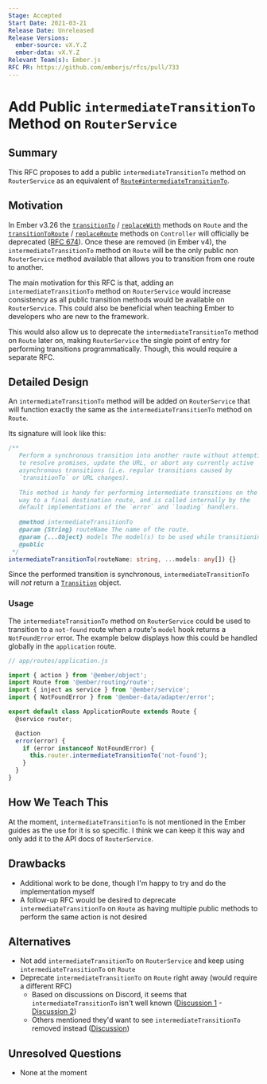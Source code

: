 ```yaml
---
Stage: Accepted
Start Date: 2021-03-21
Release Date: Unreleased
Release Versions:
  ember-source: vX.Y.Z
  ember-data: vX.Y.Z
Relevant Team(s): Ember.js
RFC PR: https://github.com/emberjs/rfcs/pull/733
---
```


# Add Public `intermediateTransitionTo` Method on `RouterService`

## Summary

This RFC proposes to add a public `intermediateTransitionTo` method on `RouterService` as an equivalent of [`Route#intermediateTransitionTo`](https://api.emberjs.com/ember/3.25/classes/Route/methods/intermediateTransitionTo?anchor=intermediateTransitionTo).

## Motivation

In Ember v3.26 the [`transitionTo`](https://api.emberjs.com/ember/3.25/classes/Route/methods/transitionTo?anchor=transitionTo) / [`replaceWith`](https://api.emberjs.com/ember/3.25/classes/Route/methods/replaceWith?anchor=replaceWith) methods on `Route` and the [`transitionToRoute`](https://api.emberjs.com/ember/3.25/classes/Controller/methods/transitionToRoute?anchor=transitionToRoute) / [`replaceRoute`](https://api.emberjs.com/ember/3.25/classes/Controller/methods/replaceRoute?anchor=replaceRoute) methods on `Controller` will officially be deprecated ([RFC 674](https://github.com/emberjs/rfcs/pull/674)). Once these are removed (in Ember v4), the `intermediateTransitionTo` method on `Route` will be the only public non `RouterService` method available that allows you to transition from one route to another.

The main motivation for this RFC is that, adding an `intermediateTransitionTo` method on `RouterService` would increase consistency as all public transition methods would be available on `RouterService`. This could also be beneficial when teaching Ember to developers who are new to the framework.

This would also allow us to deprecate the `intermediateTransitionTo` method on `Route` later on, making `RouterService` the single point of entry for performing transitions programmatically. Though, this would require a separate RFC.

## Detailed Design

An `intermediateTransitionTo` method will be added on `RouterService` that will function exactly the same as the `intermediateTransitionTo` method on `Route`.

Its signature will look like this:

```ts
/**
   Perform a synchronous transition into another route without attempting
   to resolve promises, update the URL, or abort any currently active
   asynchronous transitions (i.e. regular transitions caused by
   `transitionTo` or URL changes).
   
   This method is handy for performing intermediate transitions on the
   way to a final destination route, and is called internally by the
   default implementations of the `error` and `loading` handlers.
   
   @method intermediateTransitionTo
   @param {String} routeName The name of the route.
   @param {...Object} models The model(s) to be used while transitioning to the route.
   @public
 */
intermediateTransitionTo(routeName: string, ...models: any[]) {}
```

Since the performed transition is synchronous, `intermediateTransitionTo` will _not_ return a [`Transition`](https://api.emberjs.com/ember/3.25/classes/Transition) object.

### Usage

The `intermediateTransitionTo` method on `RouterService` could be used to transition to a `not-found` route when a route's `model` hook returns a `NotFoundError` error. The example below displays how this could be handled globally in the `application` route.

```js
// app/routes/application.js

import { action } from '@ember/object';
import Route from '@ember/routing/route';
import { inject as service } from '@ember/service';
import { NotFoundError } from '@ember-data/adapter/error';

export default class ApplicationRoute extends Route {
  @service router;

  @action
  error(error) {
    if (error instanceof NotFoundError) {
      this.router.intermediateTransitionTo('not-found');
    }
  }
}
```

## How We Teach This

At the moment, `intermediateTransitionTo` is not mentioned in the Ember guides as the use for it is so specific. I think we can keep it this way and only add it to the API docs of `RouterService`.

## Drawbacks

- Additional work to be done, though I'm happy to try and do the implementation myself
- A follow-up RFC would be desired to deprecate `intermediateTransitionTo` on `Route` as having multiple public methods to perform the same action is not desired

## Alternatives

- Not add `intermediateTransitionTo` on `RouterService` and keep using `intermediateTransitionTo` on `Route`
- Deprecate `intermediateTransitionTo` on `Route` right away (would require a different RFC)
  - Based on discussions on Discord, it seems that `intermediateTransitionTo` isn't well known ([Discussion 1](https://discord.com/channels/480462759797063690/500803406676492298/801484053844983809) - [Discussion 2](https://discord.com/channels/480462759797063690/500803406676492298/801886820244783113))
  - Others mentioned they'd want to see `intermediateTransitionTo` removed instead ([Discussion](https://discord.com/channels/480462759797063690/500803406676492298/826068398500479036))

## Unresolved Questions

- None at the moment